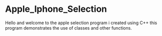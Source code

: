 # Apple_Iphone_Selection

Hello and welcome to the apple selection program i created using C++ this program demonstrates the use of classes and other functions.
